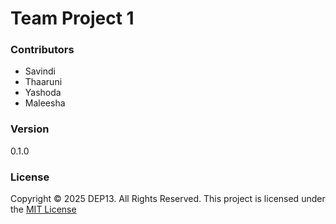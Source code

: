 # Team Project 1

### Contributors
- Savindi 
- Thaaruni
- Yashoda
- Maleesha

### Version
0.1.0

### License
Copyright &copy; 2025 DEP13. All Rights Reserved. 
This project is licensed under the [MIT License](LICENSE.txt)
